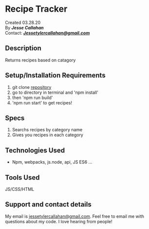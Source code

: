 # Recipe Tracker

Created 03.28.20</br>
By _**Jesse Callahan**_</br>
Contact: _**Jessetylercallahan@gmail.com**_</br>

## Description

Returns recipes based on catagory

## Setup/Installation Requirements
1) git clone [repository](https://github.com/jessecallahan/recipe-tracker.git)
2) go to directory in terminal and 'npm install'
3) then 'npm run build'
4) 'npm run start' to get recipes!


## Specs

1) Searchs recipes by category name
2) Gives you recipes in each category

## Technologies Used
* Npm, webpacks, js.node, api, JS ES6 ...

## Tools Used
JS/CSS/HTML

## Support and contact details

My email is jessetylercallahan@gmail.com. Feel free to email me with questions about my code. I love hearing from people!
